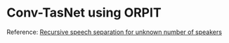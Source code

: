 # Conv-TasNet using ORPIT
Reference: [Recursive speech separation for unknown number of speakers](https://arxiv.org/abs/1904.03065)
